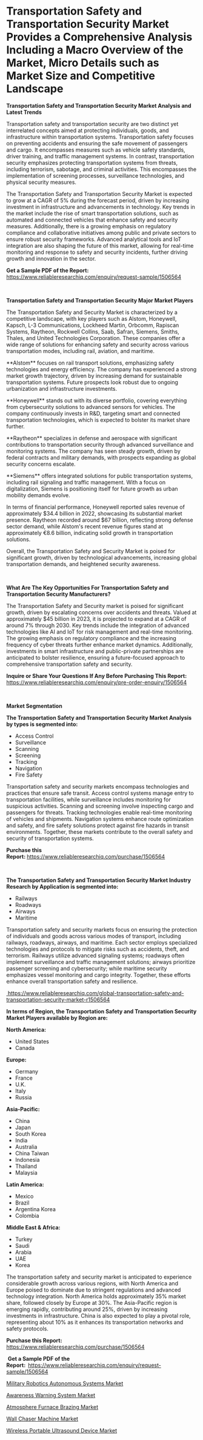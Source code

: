 <p><h1>Transportation Safety and Transportation Security Market Provides a Comprehensive Analysis Including a Macro Overview of the Market, Micro Details such as Market Size and Competitive Landscape</h1></p><p><strong>Transportation Safety and Transportation Security Market Analysis and Latest Trends</strong></p>
<p><p>Transportation safety and transportation security are two distinct yet interrelated concepts aimed at protecting individuals, goods, and infrastructure within transportation systems. Transportation safety focuses on preventing accidents and ensuring the safe movement of passengers and cargo. It encompasses measures such as vehicle safety standards, driver training, and traffic management systems. In contrast, transportation security emphasizes protecting transportation systems from threats, including terrorism, sabotage, and criminal activities. This encompasses the implementation of screening processes, surveillance technologies, and physical security measures.</p><p>The Transportation Safety and Transportation Security Market is expected to grow at a CAGR of 5% during the forecast period, driven by increasing investment in infrastructure and advancements in technology. Key trends in the market include the rise of smart transportation solutions, such as automated and connected vehicles that enhance safety and security measures. Additionally, there is a growing emphasis on regulatory compliance and collaborative initiatives among public and private sectors to ensure robust security frameworks. Advanced analytical tools and IoT integration are also shaping the future of this market, allowing for real-time monitoring and response to safety and security incidents, further driving growth and innovation in the sector.</p></p>
<p><strong>Get a Sample PDF of the Report:&nbsp;</strong> <a href="https://www.reliableresearchiq.com/enquiry/request-sample/1506564?utm_campaign=1720&utm_medium=2&utm_source=Github&utm_content=ia&utm_term=07122024&utm_id=transportation-safety-and-transportation-security">https://www.reliableresearchiq.com/enquiry/request-sample/1506564</a></p>
<p>&nbsp;</p>
<p><strong>Transportation Safety and Transportation Security Major Market Players</strong></p>
<p><p>The Transportation Safety and Security Market is characterized by a competitive landscape, with key players such as Alstom, Honeywell, Kapsch, L-3 Communications, Lockheed Martin, Orbcomm, Rapiscan Systems, Raytheon, Rockwell Collins, Saab, Safran, Siemens, Smiths, Thales, and United Technologies Corporation. These companies offer a wide range of solutions for enhancing safety and security across various transportation modes, including rail, aviation, and maritime.</p><p>**Alstom** focuses on rail transport solutions, emphasizing safety technologies and energy efficiency. The company has experienced a strong market growth trajectory, driven by increasing demand for sustainable transportation systems. Future prospects look robust due to ongoing urbanization and infrastructure investments.</p><p>**Honeywell** stands out with its diverse portfolio, covering everything from cybersecurity solutions to advanced sensors for vehicles. The company continuously invests in R&D, targeting smart and connected transportation technologies, which is expected to bolster its market share further.</p><p>**Raytheon** specializes in defense and aerospace with significant contributions to transportation security through advanced surveillance and monitoring systems. The company has seen steady growth, driven by federal contracts and military demands, with prospects expanding as global security concerns escalate.</p><p>**Siemens** offers integrated solutions for public transportation systems, including rail signaling and traffic management. With a focus on digitalization, Siemens is positioning itself for future growth as urban mobility demands evolve.</p><p>In terms of financial performance, Honeywell reported sales revenue of approximately $34.4 billion in 2022, showcasing its substantial market presence. Raytheon recorded around $67 billion, reflecting strong defense sector demand, while Alstom's recent revenue figures stand at approximately €8.6 billion, indicating solid growth in transportation solutions.</p><p>Overall, the Transportation Safety and Security Market is poised for significant growth, driven by technological advancements, increasing global transportation demands, and heightened security awareness.</p></p>
<p>&nbsp;</p>
<p><strong>What Are The Key Opportunities For Transportation Safety and Transportation Security Manufacturers?</strong></p>
<p><p>The Transportation Safety and Security market is poised for significant growth, driven by escalating concerns over accidents and threats. Valued at approximately $45 billion in 2023, it is projected to expand at a CAGR of around 7% through 2030. Key trends include the integration of advanced technologies like AI and IoT for risk management and real-time monitoring. The growing emphasis on regulatory compliance and the increasing frequency of cyber threats further enhance market dynamics. Additionally, investments in smart infrastructure and public-private partnerships are anticipated to bolster resilience, ensuring a future-focused approach to comprehensive transportation safety and security.</p></p>
<p><strong>Inquire or Share Your Questions If Any Before Purchasing This Report:</strong> <a href="https://www.reliableresearchiq.com/enquiry/pre-order-enquiry/1506564?utm_campaign=1720&utm_medium=2&utm_source=Github&utm_content=ia&utm_term=07122024&utm_id=transportation-safety-and-transportation-security">https://www.reliableresearchiq.com/enquiry/pre-order-enquiry/1506564</a></p>
<p>&nbsp;</p>
<p><strong>Market Segmentation</strong></p>
<p><strong>The Transportation Safety and Transportation Security Market Analysis by types is segmented into:</strong></p>
<p><ul><li>Access Control</li><li>Surveillance</li><li>Scanning</li><li>Screening</li><li>Tracking</li><li>Navigation</li><li>Fire Safety</li></ul></p>
<p><p>Transportation safety and security markets encompass technologies and practices that ensure safe transit. Access control systems manage entry to transportation facilities, while surveillance includes monitoring for suspicious activities. Scanning and screening involve inspecting cargo and passengers for threats. Tracking technologies enable real-time monitoring of vehicles and shipments. Navigation systems enhance route optimization and safety, and fire safety solutions protect against fire hazards in transit environments. Together, these markets contribute to the overall safety and security of transportation systems.</p></p>
<p><strong>Purchase this Report:&nbsp;</strong><a href="https://www.reliableresearchiq.com/purchase/1506564?utm_campaign=1720&utm_medium=2&utm_source=Github&utm_content=ia&utm_term=07122024&utm_id=transportation-safety-and-transportation-security">https://www.reliableresearchiq.com/purchase/1506564</a></p>
<p>&nbsp;</p>
<p><strong>The Transportation Safety and Transportation Security Market Industry Research by Application is segmented into:</strong></p>
<p><ul><li>Railways</li><li>Roadways</li><li>Airways</li><li>Maritime</li></ul></p>
<p><p>Transportation safety and security markets focus on ensuring the protection of individuals and goods across various modes of transport, including railways, roadways, airways, and maritime. Each sector employs specialized technologies and protocols to mitigate risks such as accidents, theft, and terrorism. Railways utilize advanced signaling systems; roadways often implement surveillance and traffic management solutions; airways prioritize passenger screening and cybersecurity; while maritime security emphasizes vessel monitoring and cargo integrity. Together, these efforts enhance overall transportation safety and resilience.</p></p>
<p><a href="https://www.reliableresearchiq.com/global-transportation-safety-and-transportation-security-market-r1506564?utm_campaign=1720&utm_medium=2&utm_source=Github&utm_content=ia&utm_term=07122024&utm_id=transportation-safety-and-transportation-security">&nbsp;https://www.reliableresearchiq.com/global-transportation-safety-and-transportation-security-market-r1506564</a></p>
<p><strong>In terms of Region, the Transportation Safety and Transportation Security Market Players available by Region are:</strong></p>
<p>
    <p> <strong> North America: </strong>
        <ul>
            <li>United States</li>
            <li>Canada</li>
        </ul>
        </p> 
    <p> <strong> Europe: </strong>
        <ul>
            <li>Germany</li>
            <li>France</li>
            <li>U.K.</li>
            <li>Italy</li>
            <li>Russia</li>
        </ul>
        </p> 
    <p> <strong> Asia-Pacific: </strong>
        <ul>
            <li>China</li>
            <li>Japan</li>
            <li>South Korea</li>
            <li>India</li>
            <li>Australia</li>
            <li>China Taiwan</li>
            <li>Indonesia</li>
            <li>Thailand</li>
            <li>Malaysia</li>
        </ul>
        </p> 
    <p> <strong> Latin America: </strong>
        <ul>
            <li>Mexico</li>
            <li>Brazil</li>
            <li>Argentina Korea</li>
            <li>Colombia</li>
        </ul>
        </p> 
    <p> <strong> Middle East & Africa: </strong>
        <ul>
            <li>Turkey</li>
            <li>Saudi</li>
            <li>Arabia</li>
            <li>UAE</li>
            <li>Korea</li>
        </ul>
    </p>
    </p>
<p><p>The transportation safety and security market is anticipated to experience considerable growth across various regions, with North America and Europe poised to dominate due to stringent regulations and advanced technology integration. North America holds approximately 35% market share, followed closely by Europe at 30%. The Asia-Pacific region is emerging rapidly, contributing around 25%, driven by increasing investments in infrastructure. China is also expected to play a pivotal role, representing about 10% as it enhances its transportation networks and safety protocols.</p></p>
<p><strong>Purchase this Report: </strong><a href="https://www.reliableresearchiq.com/purchase/1506564?utm_campaign=1720&utm_medium=2&utm_source=Github&utm_content=ia&utm_term=07122024&utm_id=transportation-safety-and-transportation-security">https://www.reliableresearchiq.com/purchase/1506564</a></p>
<p>&nbsp;<strong>Get a Sample PDF of the Report:&nbsp;&nbsp;</strong><a href="https://www.reliableresearchiq.com/enquiry/request-sample/1506564?utm_campaign=1720&utm_medium=2&utm_source=Github&utm_content=ia&utm_term=07122024&utm_id=transportation-safety-and-transportation-security">https://www.reliableresearchiq.com/enquiry/request-sample/1506564</a></p>
<p><strong></strong></p>
<p><p><a href="https://www.linkedin.com/pulse/military-robotics-autonomous-systems-market-analysis-report-l2h4e?utm_campaign=1720&utm_medium=2&utm_source=Github&utm_content=ia&utm_term=07122024&utm_id=transportation-safety-and-transportation-security">Military Robotics Autonomous Systems Market</a></p><p><a href="https://www.linkedin.com/pulse/compreh-proposis-fbaif?utm_campaign=1720&utm_medium=2&utm_source=Github&utm_content=ia&utm_term=07122024&utm_id=transportation-safety-and-transportation-security">Awareness Warning System Market</a></p><p><a href="https://www.linkedin.com/pulse/futur-trend-quest-sl8ue?utm_campaign=1720&utm_medium=2&utm_source=Github&utm_content=ia&utm_term=07122024&utm_id=transportation-safety-and-transportation-security">Atmosphere Furnace Brazing Market</a></p><p><a href="https://issuu.com/reportprime-2/docs/wall-chaser-machine-market-size-2030.pptx?utm_campaign=1720&utm_medium=2&utm_source=Github&utm_content=ia&utm_term=07122024&utm_id=transportation-safety-and-transportation-security">Wall Chaser Machine Market</a></p><p><a href="https://issuu.com/reportprime-2/docs/wireless-portable-ultrasound-device-market-size-20?utm_campaign=1720&utm_medium=2&utm_source=Github&utm_content=ia&utm_term=07122024&utm_id=transportation-safety-and-transportation-security">Wireless Portable Ultrasound Device Market</a></p></p>